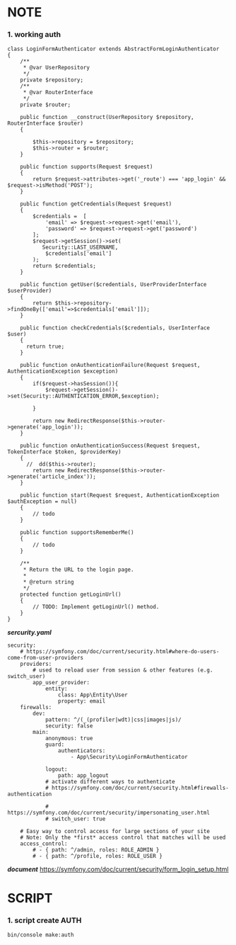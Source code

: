 # NOTE

### 1. working auth

    class LoginFormAuthenticator extends AbstractFormLoginAuthenticator
    {
        /**
         * @var UserRepository
         */
        private $repository;
        /**
         * @var RouterInterface
         */
        private $router;
    
        public function __construct(UserRepository $repository, RouterInterface $router)
        {
    
            $this->repository = $repository;
            $this->router = $router;
        }
    
        public function supports(Request $request)
        {
            return $request->attributes->get('_route') === 'app_login' && $request->isMethod('POST');
        }
    
        public function getCredentials(Request $request)
        {
            $credentials =  [
                'email' => $request->request->get('email'),
                'password' => $request->request->get('password')
            ];
            $request->getSession()->set(
               Security::LAST_USERNAME,
                $credentials['email']
            );
            return $credentials;
        }
    
        public function getUser($credentials, UserProviderInterface $userProvider)
        {
            return $this->repository->findOneBy(['email'=>$credentials['email']]);
        }
    
        public function checkCredentials($credentials, UserInterface $user)
        {
          return true;
        }
    
        public function onAuthenticationFailure(Request $request, AuthenticationException $exception)
        {
            if($request->hasSession()){
                $request->getSession()->set(Security::AUTHENTICATION_ERROR,$exception);
    
            }
    
            return new RedirectResponse($this->router->generate('app_login'));
        }
    
        public function onAuthenticationSuccess(Request $request, TokenInterface $token, $providerKey)
        {
          //  dd($this->router);
            return new RedirectResponse($this->router->generate('article_index'));
        }
    
        public function start(Request $request, AuthenticationException $authException = null)
        {
            // todo
        }
    
        public function supportsRememberMe()
        {
            // todo
        }
    
        /**
         * Return the URL to the login page.
         *
         * @return string
         */
        protected function getLoginUrl()
        {
            // TODO: Implement getLoginUrl() method.
        }
    }
***sercurity.yaml***

    security:
        # https://symfony.com/doc/current/security.html#where-do-users-come-from-user-providers
        providers:
            # used to reload user from session & other features (e.g. switch_user)
            app_user_provider:
                entity:
                    class: App\Entity\User
                    property: email
        firewalls:
            dev:
                pattern: ^/(_(profiler|wdt)|css|images|js)/
                security: false
            main:
                anonymous: true
                guard:
                    authenticators:
                        - App\Security\LoginFormAuthenticator
    
                logout:
                    path: app_logout
                # activate different ways to authenticate
                # https://symfony.com/doc/current/security.html#firewalls-authentication
    
                # https://symfony.com/doc/current/security/impersonating_user.html
                # switch_user: true
    
        # Easy way to control access for large sections of your site
        # Note: Only the *first* access control that matches will be used
        access_control:
            # - { path: ^/admin, roles: ROLE_ADMIN }
            # - { path: ^/profile, roles: ROLE_USER }


***document***
https://symfony.com/doc/current/security/form_login_setup.html  
    
# SCRIPT

### 1. script create AUTH
    bin/console make:auth
